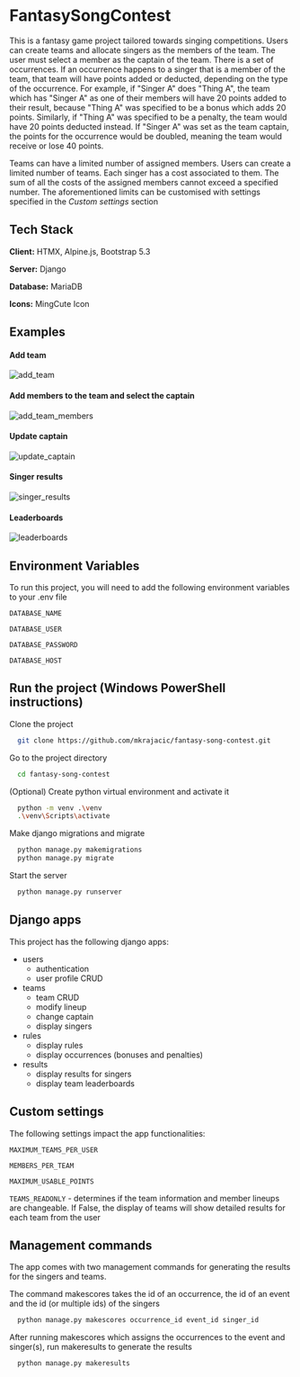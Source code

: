 # FantasySongContest

This is a fantasy game project tailored towards singing competitions. Users can create teams and allocate singers as the members of the team.
The user must select a member as the captain of the team. There is a set of occurrences. If an occurrence happens to a singer that is a member of the team, that team will have points added or deducted, depending on the type of the occurrence.
For example, if "Singer A" does "Thing A", the team which has "Singer A" as one of their members will have 20 points added to their result, because "Thing A" was specified to be a bonus which adds 20 points. Similarly, if "Thing A" was specified to be a penalty, the team would have 20 points deducted instead. If "Singer A" was set as the team captain, the points for the occurrence would be doubled, meaning the team would receive or lose 40 points.

Teams can have a limited number of assigned members. Users can create a limited number of teams. Each singer has a cost associated to them. The sum of all the costs of the assigned members cannot exceed a specified number. The aforementioned limits can be customised with settings specified in the *Custom settings* section

## Tech Stack

**Client:** HTMX, Alpine.js, Bootstrap 5.3

**Server:** Django

**Database:** MariaDB

**Icons:** MingCute Icon

## Examples
#### Add team
![add_team](https://github.com/user-attachments/assets/96e4cff8-1dae-4e79-bba0-cd2d61a79811)

#### Add members to the team and select the captain
![add_team_members](https://github.com/user-attachments/assets/dd10c102-e69e-4c37-a2ca-421326bbad41)

#### Update captain
![update_captain](https://github.com/user-attachments/assets/23742395-f95e-4240-8d37-97b231702a2c)

#### Singer results
![singer_results](https://github.com/user-attachments/assets/04e7f27e-d19b-4d82-b165-9c21f86a4181)

#### Leaderboards
![leaderboards](https://github.com/user-attachments/assets/b15c71e9-fa7c-4660-8dce-f262848531a7)


## Environment Variables

To run this project, you will need to add the following environment variables to your .env file

`DATABASE_NAME`

`DATABASE_USER`

`DATABASE_PASSWORD`

`DATABASE_HOST`


## Run the project (Windows PowerShell instructions)

Clone the project

```bash
  git clone https://github.com/mkrajacic/fantasy-song-contest.git
```

Go to the project directory

```bash
  cd fantasy-song-contest
```

(Optional) Create python virtual environment and activate it

```bash
  python -m venv .\venv
  .\venv\Scripts\activate
```

Make django migrations and migrate

```bash
  python manage.py makemigrations
  python manage.py migrate
```

Start the server

```bash
  python manage.py runserver
```

## Django apps

This project has the following django apps:

- users
    - authentication
    - user profile CRUD
- teams
    - team CRUD
    - modify lineup
    - change captain
    - display singers
- rules
    - display rules
    - display occurrences (bonuses and penalties)
- results
    - display results for singers
    - display team leaderboards

## Custom settings

The following settings impact the app functionalities:

`MAXIMUM_TEAMS_PER_USER`

`MEMBERS_PER_TEAM`

`MAXIMUM_USABLE_POINTS`

`TEAMS_READONLY` - determines if the team information and member lineups are changeable. If False, the display of teams will show detailed results for each team from the user

## Management commands
The app comes with two management commands for generating the results for the singers and teams.

The command makescores takes the id of an occurrence, the id of an event and the id (or multiple ids) of the singers

```bash
  python manage.py makescores occurrence_id event_id singer_id
```

After running makescores which assigns the occurrences to the event and singer(s), run makeresults to generate the results

```bash
  python manage.py makeresults
```
